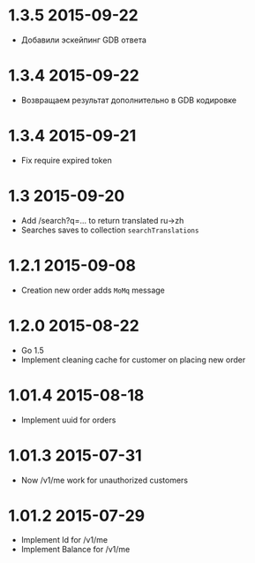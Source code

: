 1.3.5 2015-09-22
=================
* Добавили эскейпинг GDB ответа

1.3.4 2015-09-22
=================
* Возвращаем результат дополнительно в GDB кодировке

1.3.4 2015-09-21
=================
* Fix require expired token

1.3 2015-09-20
=================
* Add /search?q=... to return translated ru->zh
* Searches saves to collection `searchTranslations`

1.2.1 2015-09-08
=================
* Creation new order adds `MoMq` message

1.2.0 2015-08-22
=================
* Go 1.5
* Implement cleaning cache for customer on placing new order

1.01.4 2015-08-18
=================
* Implement uuid for orders

1.01.3 2015-07-31
=================
* Now /v1/me work for unauthorized customers


1.01.2 2015-07-29
=================
* Implement Id for /v1/me
* Implement Balance for /v1/me
